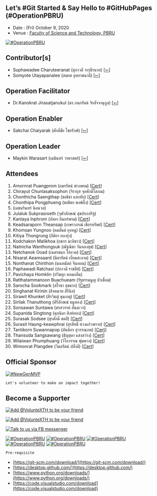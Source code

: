 ## Let’s #Git Started & Say Hello to #GitHubPages (#OperationPBRU)

+ Date : (Fri) October 9, 2020
+ Venue : [Faculty of Science and Technology, PBRU](https://sci.pbru.ac.th/)

[![](OperationPBRU/pic/AfterTheMatch.jpg "#OperationPBRU")](https://www.facebook.com/hashtag/OperationPBRU)

## Contributor[s]
+ Suphawadee Charuteeranat (สุภาวดี จารุธีรนาท) [[➳](https://www.facebook.com/thdeemiss03)]
+ Somyote Utayapanalee (สมยศ อุทยาพนาลี) [[➳](https://www.facebook.com/yote.utaya)]

## Operation Facilitator
+ Dr.Kanokrat Jirasatjanukul (ดร.กนกรัตน์ จิรสัจจานุกูล) [[➳](https://www.facebook.com/lukhyee)]

## Operation Enabler
+ Sakchai Chaiyarak (ศักดิ์ชัย ไชยรักษ์) [[➳](https://www.facebook.com/chaiyaraks)]

## Operation Leader
+ Maykin Warasart (เมฆินทร์ วรศาสตร์) [[➳](http://mk.in.th)]

## Attendees
1. Amornrat Puangprom (อมรรัตน์ พ่วงพรม) [[Cert](OperationPBRU/attendance/VXOpPBRU-20201009-Amornrat-Puangprom.pdf)]
1. Chirayut Chunlasaksophon (จิรายุส จุลศักดิ์โสภณ) <!--- [[Cert](OperationPBRU/attendance/VXOpPBRU-20201009-Chirayut-Chunlasaksophon.pdf)] -->
1. Chonthicha Saengthap (ชลธิชา แสงทับ) [[Cert](OperationPBRU/attendance/VXOpPBRU-20201009-Chonthicha-Saengthap.pdf)]
1. Chonthipa Pongphueng (ชลธิพา พงษ์ผึ้ง) [[Cert](OperationPBRU/attendance/VXOpPBRU-20201009-Chonthipa-Pongphueng.pdf)]
1. (เดชนรินทร์ นิลนวล)
1. Julaluk Sukprasroeth (จุฬาลักษณ์ สุขประเสริฐ) <!--- [[Cert](OperationPBRU/attendance/VXOpPBRU-20201009-Julaluk-Sukprasroeth.pdf)] -->
1. Kanlaya Inphrom (กัลยา อินทร์พรม) [[Cert](OperationPBRU/attendance/VXOpPBRU-20201009-Kanlaya-Inphrom.pdf)]
1. Keadsaraporn Theansap (เกษราภรณ์ เธียรทรัพย์) [[Cert](OperationPBRU/attendance/VXOpPBRU-20201009-Keadsaraporn-Theansap.pdf)]
1. Khomsan Yungnoo (คมสันต์ ยุงหนู) [[Cert](OperationPBRU/attendance/VXOpPBRU-20201009-Khomsan-Yungnoo.pdf)]
1. Kitiya Thongrung (กิติยา ทองรุ่ง) <!--- [[Cert](OperationPBRU/attendance/VXOpPBRU-20201009-Kitiya-Thongrung.pdf)] -->
1. Kodchakon Malikhoa (กชกร มะลิขาว) [[Cert](OperationPBRU/attendance/VXOpPBRU-20201009-Kodchakon-Malikhoa.pdf)]
1. Natnicha Wanthongsuk (ณัฐณิชา วันทองสุข) [[Cert](OperationPBRU/attendance/VXOpPBRU-20201009-Natnicha-Wanthongsuk.pdf)]
1. Netchanok Ooad (เนตรชนก โอ้อวด) [[Cert](OperationPBRU/attendance/VXOpPBRU-20201009-Netchanok-Ooad.pdf)]
1. Nisarat Aeamsaard (นิศารัตน์ เอี่ยมสะอาด) [[Cert](OperationPBRU/attendance/VXOpPBRU-20201009-Nisarat-Aeamsaard.pdf)]
1. Nonthanat Chinthon (นนทนัตถ์ จีนทอน) [[Cert](OperationPBRU/attendance/VXOpPBRU-20201009-Nonthanat-Chinthon.pdf)]
1. Paphawadi Ratchasi (ปภาวดี ราชสีห์) [[Cert](OperationPBRU/attendance/VXOpPBRU-20201009-Paphawadi-Ratchasi.pdf)]
1. Pavichaya Homklin (ปวิชญา หอมกลิ่น) <!--- [[Cert](OperationPBRU/attendance/VXOpPBRU-20201009-Pavichaya-Homklin.pdf)] -->
1. Ratthatammanoon Buachueam (รัฐธรรมนูญ บัวเชื่อม) <!--- [[Cert](OperationPBRU/attendance/VXOpPBRU-20201009-Ratthatammanoon-Buachueam.pdf)] -->
1. Sarocha Sookmark (สโรชา สุขมาก) [[Cert](OperationPBRU/attendance/VXOpPBRU-20201009-Sarocha-Sookmark.pdf)]
1. Singhanat Kirinin (สิงหนาท คีรีนิล) <!--- [[Cert](OperationPBRU/attendance/VXOpPBRU-20201009-Singhanat-Kirinin.pdf)] -->
1. Sirawit Khunket (สิรวิชญ์ ขุนเกตุ) [[Cert](OperationPBRU/attendance/VXOpPBRU-20201009-Sirawit-Khunket.pdf)]
1. Sirilak Thanuthong (ศิริลักษณ์ ธนูทอง) [[Cert](OperationPBRU/attendance/VXOpPBRU-20201009-Sirilak-Thanuthong.pdf)]
1. Sonsawan Suntawa (ศรสวรรค์ สันตะวา) <!--- [[Cert](OperationPBRU/attendance/VXOpPBRU-20201009-Sonsawan-Suntawa.pdf)] -->
1. Supanida Singtong (ศุภนิดา สิงห์ทอง) [[Cert](OperationPBRU/attendance/VXOpPBRU-20201009-Supanida-Singtong.pdf)]
1. Surasak Sodsee (สุรศักดิ์ สดสี) [[Cert](OperationPBRU/attendance/VXOpPBRU-20201009-Surasak-Sodsee.pdf)]
1. Surasit Haung-keawphrai (สุรสิทธิ์ ห่วงแก้วพราย) [[Cert](OperationPBRU/attendance/VXOpPBRU-20201009-Surasit-Haung-keawphrai.pdf)]
1. Tantikorn Suwannapop (ตันติกร สุวรรณภพ) [[Cert](OperationPBRU/attendance/VXOpPBRU-20201009-Tantikorn-Suwannapop.pdf)]
1. Thansuda Sangsawang (ธัญสุดา แสงสว่าง) [[Cert](OperationPBRU/attendance/VXOpPBRU-20201009-Thansuda-Sangsawang.pdf)]
1. Wilaiwan Phumphuang (วิไลวรรณ พุ่มพวง) [[Cert](OperationPBRU/attendance/VXOpPBRU-20201009-Wilaiwan-Phumphuang.pdf)]
1. Wimonrat Plangdee (วิมลรัตน์ ปลั่งดี) [[Cert](OperationPBRU/attendance/VXOpPBRU-20201009-Wimonrat-Plangdee.pdf)]

## Official Sponsor
[![](OperationPBRU/pic/NewGenMVP-BWB.png "#NewGenMVP")](https://www.facebook.com/hashtag/NewGenMVP)

```markdown
Let's volunteer to make an impact together!
```

## Become a Supporter

[![](https://scdn.line-apps.com/n/line_add_friends/btn/en.png "Add @VolunteXTH to be your friend")](https://lin.ee/cnIgUj4)

[![](/@VolunteXTH.png "Add @VolunteXTH to be your friend")](https://line.me/R/ti/p/@voluntex)

[![](/fb-m.png "Talk to us via FB messenger")](https://m.me/VolunteXTH)

[![](OperationPBRU/pic/During0.jpg "#OperationPBRU")](https://www.facebook.com/hashtag/OperationPBRU)
[![](OperationPBRU/pic/During1.jpg "#OperationPBRU")](https://www.facebook.com/hashtag/OperationPBRU)
[![](OperationPBRU/pic/During2.jpg "#OperationPBRU")](https://www.facebook.com/hashtag/OperationPBRU)
[![](OperationPBRU/pic/During3.jpg "#OperationPBRU")](https://www.facebook.com/hashtag/OperationPBRU)
[![](OperationPBRU/pic/During4.jpg "#OperationPBRU")](https://www.facebook.com/hashtag/OperationPBRU)

```markdown
Pre-requisite
```
+ [https://git-scm.com/download/](https://git-scm.com/download/)
+ [https://desktop.github.com/](https://desktop.github.com/)
+ [https://www.python.org/downloads/](https://www.python.org/downloads/)
+ [https://code.visualstudio.com/download](https://code.visualstudio.com/download)
